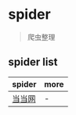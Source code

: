# spider

> 爬虫整理

## spider list

| spider                | more |
| --------------------- | ---- |
| [当当网](./当当网.md) | -    |

